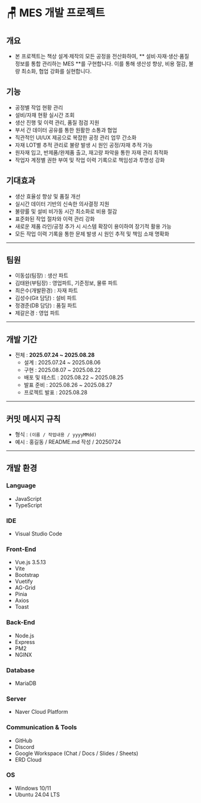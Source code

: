 # 🪑 MES 개발 프로젝트 

## 개요
- 본 프로젝트는 책상 설계·제작의 모든 공정을 전산화하여,
** 설비·자재·생산·품질 정보를 통합 관리하는 MES **를 구현합니다.
이를 통해 생산성 향상, 비용 절감, 불량 최소화, 협업 강화를 실현합니다.

## 기능
- 공정별 작업 현황 관리
- 설비/자재 현황 실시간 조회
- 생산 진행 및 이력 관리, 품질 점검 지원
- 부서 간 데이터 공유를 통한 원활한 소통과 협업
- 직관적인 UI/UX 제공으로 복잡한 공정 관리 업무 간소화
- 자재 LOT별 추적 관리로 불량 발생 시 원인 공정/자재 추적 가능
- 원자재 입고, 반제품/완제품 출고, 재고량 파악을 통한 자재 관리 최적화
- 작업자 계정별 권한 부여 및 작업 이력 기록으로 책임성과 투명성 강화



## 기대효과
- 생산 효율성 향상 및 품질 개선
- 실시간 데이터 기반의 신속한 의사결정 지원
- 불량률 및 설비 비가동 시간 최소화로 비용 절감
- 표준화된 작업 절차와 이력 관리 강화
- 새로운 제품 라인/공정 추가 시 시스템 확장이 용이하여 장기적 활용 가능
- 모든 작업 이력 기록을 통한 문제 발생 시 원인 추적 및 책임 소재 명확화
---

## 팀원
- 이동섭(팀장) : 생산 파트  
- 김태완(부팀장) : 영업파트, 기준정보, 물류 파트  
- 최은수(개발환경) : 자재 파트  
- 김성수(Git 담당) : 설비 파트  
- 정경준(DB 담당) : 품질 파트  
- 제갈은경 : 영업 파트  

---

## 개발 기간
- 전체 : **2025.07.24 ~ 2025.08.28**  
  - 설계 : 2025.07.24 ~ 2025.08.06  
  - 구현 : 2025.08.07 ~ 2025.08.22  
  - 배포 및 테스트 : 2025.08.22 ~ 2025.08.25  
  - 발표 준비 : 2025.08.26 ~ 2025.08.27  
  - 프로젝트 발표 : 2025.08.28  

---

## 커밋 메시지 규칙
- 형식 : `(이름 / 작업내용 / yyyyMMdd)`  
- 예시 :  홍길동 / README.md 작성 / 20250724


---

## 개발 환경

### Language
- JavaScript  
- TypeScript  

### IDE
- Visual Studio Code  

### Front-End
- Vue.js 3.5.13  
- Vite  
- Bootstrap  
- Vuetify  
- AG-Grid  
- Pinia  
- Axios  
- Toast  

### Back-End
- Node.js  
- Express
- PM2
- NGINX

### Database
- MariaDB  

### Server
- Naver Cloud Platform  

### Communication & Tools
- GitHub  
- Discord  
- Google Workspace (Chat / Docs / Slides / Sheets)  
- ERD Cloud  

### OS
- Windows 10/11  
- Ubuntu 24.04 LTS  

